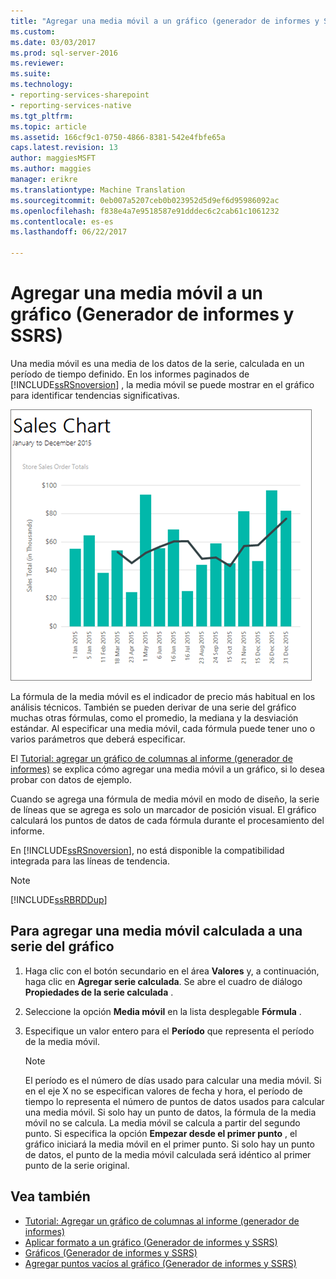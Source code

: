 ```yaml
---
title: "Agregar una media móvil a un gráfico (generador de informes y SSRS) | Documentos de Microsoft"
ms.custom: 
ms.date: 03/03/2017
ms.prod: sql-server-2016
ms.reviewer: 
ms.suite: 
ms.technology:
- reporting-services-sharepoint
- reporting-services-native
ms.tgt_pltfrm: 
ms.topic: article
ms.assetid: 166cf9c1-0750-4866-8381-542e4fbfe65a
caps.latest.revision: 13
author: maggiesMSFT
ms.author: maggies
manager: erikre
ms.translationtype: Machine Translation
ms.sourcegitcommit: 0eb007a5207ceb0b023952d5d9ef6d95986092ac
ms.openlocfilehash: f838e4a7e9518587e91dddec6c2cab61c1061232
ms.contentlocale: es-es
ms.lasthandoff: 06/22/2017

---
```

# <a name="add-a-moving-average-to-a-chart-report-builder-and-ssrs"></a>Agregar una media móvil a un gráfico (Generador de informes y SSRS)
Una media móvil es una media de los datos de la serie, calculada en un período de tiempo definido. En los informes paginados de [!INCLUDE[ssRSnoversion](../../includes/ssrsnoversion-md.md)] , la media móvil se puede mostrar en el gráfico para identificar tendencias significativas.  

![report-builder-column-chart-tutorial](../../reporting-services/media/report-builder-column-chart-tutorial.png)
  
 La fórmula de la media móvil es el indicador de precio más habitual en los análisis técnicos. También se pueden derivar de una serie del gráfico muchas otras fórmulas, como el promedio, la mediana y la desviación estándar. Al especificar una media móvil, cada fórmula puede tener uno o varios parámetros que deberá especificar.  
 
 El [Tutorial: agregar un gráfico de columnas al informe (generador de informes)](Tutorial:%20Add%20a%20Column%20Chart%20to%20Your%20Report%20\(Report%20Builder\).md) se explica cómo agregar una media móvil a un gráfico, si lo desea probar con datos de ejemplo.
  
 Cuando se agrega una fórmula de media móvil en modo de diseño, la serie de líneas que se agrega es solo un marcador de posición visual. El gráfico calculará los puntos de datos de cada fórmula durante el procesamiento del informe.  
  
 En [!INCLUDE[ssRSnoversion](../../includes/ssrsnoversion-md.md)], no está disponible la compatibilidad integrada para las líneas de tendencia.  
  
> [!NOTE]  
>  [!INCLUDE[ssRBRDDup](../../includes/ssrbrddup-md.md)]  
  
## <a name="to-add-a-calculated-moving-average-to-a-series-on-the-chart"></a>Para agregar una media móvil calculada a una serie del gráfico  
  
1.  Haga clic con el botón secundario en el área **Valores** y, a continuación, haga clic en **Agregar serie calculada**. Se abre el cuadro de diálogo **Propiedades de la serie calculada** .  
  
2.  Seleccione la opción **Media móvil** en la lista desplegable **Fórmula** .  
  
3.  Especifique un valor entero para el **Período** que representa el período de la media móvil.  
  
    > [!NOTE]  
    >  El período es el número de días usado para calcular una media móvil. Si en el eje X no se especifican valores de fecha y hora, el período de tiempo lo representa el número de puntos de datos usados para calcular una media móvil. Si solo hay un punto de datos, la fórmula de la media móvil no se calcula. La media móvil se calcula a partir del segundo punto. Si especifica la opción **Empezar desde el primer punto** , el gráfico iniciará la media móvil en el primer punto. Si solo hay un punto de datos, el punto de la media móvil calculada será idéntico al primer punto de la serie original.  
  
## <a name="see-also"></a>Vea también  
* [Tutorial: Agregar un gráfico de columnas al informe (generador de informes)](Tutorial:%20Add%20a%20Column%20Chart%20to%20Your%20Report%20\(Report%20Builder\).md)
*  [Aplicar formato a un gráfico &#40;Generador de informes y SSRS&#41;](../../reporting-services/report-design/formatting-a-chart-report-builder-and-ssrs.md)   
*  [Gráficos &#40;Generador de informes y SSRS&#41;](../../reporting-services/report-design/charts-report-builder-and-ssrs.md)   
*  [Agregar puntos vacíos al gráfico &#40;Generador de informes y SSRS&#41;](../../reporting-services/report-design/add-empty-points-to-a-chart-report-builder-and-ssrs.md)  
  
  
